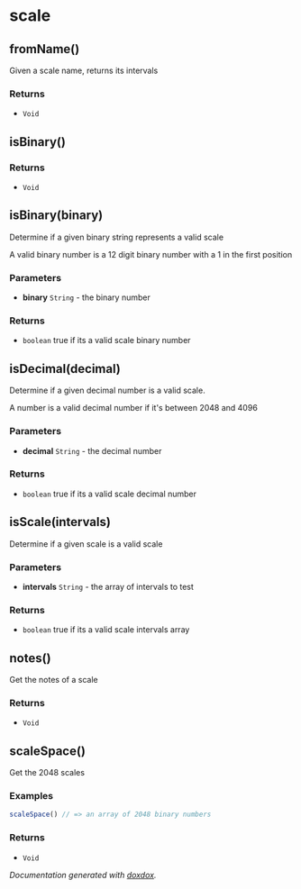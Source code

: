 # scale 




## fromName() 

Given a scale name, returns its intervals






### Returns


- `Void`




## isBinary() 








### Returns


- `Void`




## isBinary(binary) 

Determine if a given binary string represents a valid scale

A valid binary number is a 12 digit binary number with a 1 in the first position


### Parameters

- **binary** `String`   - the binary number




### Returns


- `boolean`   true if its a valid scale binary number




## isDecimal(decimal) 

Determine if a given decimal number is a valid scale.

A number is a valid decimal number if it's between 2048 and 4096


### Parameters

- **decimal** `String`   - the decimal number




### Returns


- `boolean`   true if its a valid scale decimal number




## isScale(intervals) 

Determine if a given scale is a valid scale




### Parameters

- **intervals** `String`   - the array of intervals to test




### Returns


- `boolean`   true if its a valid scale intervals array




## notes() 

Get the notes of a scale






### Returns


- `Void`




## scaleSpace() 

Get the 2048 scales






### Examples

```javascript
scaleSpace() // => an array of 2048 binary numbers
```


### Returns


- `Void`




*Documentation generated with [doxdox](https://github.com/neogeek/doxdox).*
